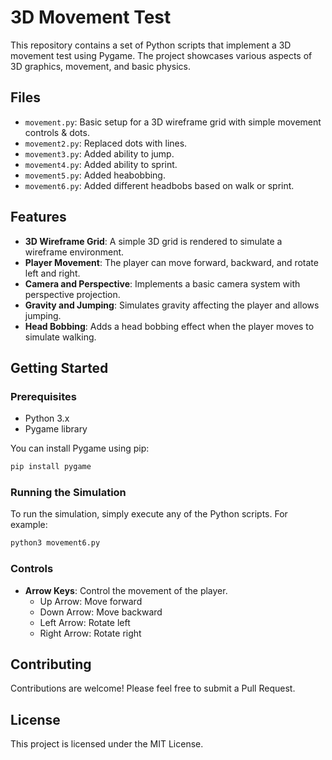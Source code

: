 # 3D Movement Test

This repository contains a set of Python scripts that implement a 3D movement test using Pygame. The project showcases various aspects of 3D graphics, movement, and basic physics.

## Files

- `movement.py`: Basic setup for a 3D wireframe grid with simple movement controls & dots.
- `movement2.py`: Replaced dots with lines.
- `movement3.py`: Added ability to jump.
- `movement4.py`: Added ability to sprint.
- `movement5.py`: Added heabobbing.
- `movement6.py`: Added different headbobs based on walk or sprint.

## Features

- **3D Wireframe Grid**: A simple 3D grid is rendered to simulate a wireframe environment.
- **Player Movement**: The player can move forward, backward, and rotate left and right.
- **Camera and Perspective**: Implements a basic camera system with perspective projection.
- **Gravity and Jumping**: Simulates gravity affecting the player and allows jumping.
- **Head Bobbing**: Adds a head bobbing effect when the player moves to simulate walking.

## Getting Started

### Prerequisites

- Python 3.x
- Pygame library

You can install Pygame using pip:

```sh
pip install pygame
```

### Running the Simulation

To run the simulation, simply execute any of the Python scripts. For example:

```sh
python3 movement6.py
```

### Controls

- **Arrow Keys**: Control the movement of the player.
  - Up Arrow: Move forward
  - Down Arrow: Move backward
  - Left Arrow: Rotate left
  - Right Arrow: Rotate right

## Contributing

Contributions are welcome! Please feel free to submit a Pull Request.

## License

This project is licensed under the MIT License.
